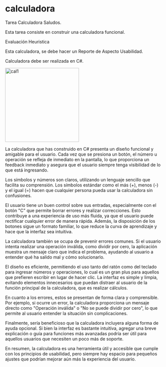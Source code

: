 ﻿# calculadora
 
Tarea Calculadora
Saludos.

Esta tarea consiste en construir una calculadora funcional.

Evaluación Heuristica

Esta calculadora,  se debe hacer un Reporte de Aspecto Usabilidad.

Calculadora debe ser realizada en C#.

<img width="238" alt="cal1" src="https://github.com/user-attachments/assets/d3c0fbf8-8c7a-418d-a550-c6038327b27e">

La calculadora que has construido en C# presenta un diseño funcional y amigable para el usuario. Cada vez que se presiona un botón, el número u operación se refleja de inmediato en la pantalla, lo que proporciona un feedback inmediato y asegura que el usuario siempre tenga visibilidad de lo que está ingresando.

Los símbolos y números son claros, utilizando un lenguaje sencillo que facilita su comprensión. Los símbolos estándar como el más (+), menos (-) y el igual (=) hacen que cualquier persona pueda usar la calculadora sin confusiones.

El usuario tiene un buen control sobre sus entradas, especialmente con el botón "C" que permite borrar errores y realizar correcciones. Esto contribuye a una experiencia de uso más fluida, ya que el usuario puede rectificar cualquier error de manera rápida. Además, la disposición de los botones sigue un formato familiar, lo que reduce la curva de aprendizaje y hace que la interfaz sea intuitiva.

La calculadora también se ocupa de prevenir errores comunes. Si el usuario intenta realizar una operación inválida, como dividir por cero, la aplicación muestra un mensaje claro que indica el problema, ayudando al usuario a entender qué ha salido mal y cómo solucionarlo.

El diseño es eficiente, permitiendo el uso tanto del ratón como del teclado para ingresar números y operaciones, lo cual es un gran plus para aquellos que prefieren escribir en lugar de hacer clic. La interfaz es simple y limpia, evitando elementos innecesarios que puedan distraer al usuario de la función principal de la calculadora, que es realizar cálculos.

En cuanto a los errores, estos se presentan de forma clara y comprensible. Por ejemplo, si ocurre un error, la calculadora proporciona un mensaje directo como "Operación inválida" o "No se puede dividir por cero", lo que permite al usuario entender la situación sin complicaciones.

Finalmente, sería beneficioso que la calculadora incluyera alguna forma de ayuda opcional. Si bien la interfaz es bastante intuitiva, agregar una breve explicación o guía para funciones más avanzadas podría ser útil para aquellos usuarios que necesiten un poco más de soporte.

En resumen, la calculadora es una herramienta útil y accesible que cumple con los principios de usabilidad, pero siempre hay espacio para pequeños ajustes que podrían mejorar aún más la experiencia del usuario.


